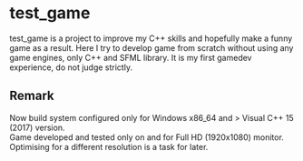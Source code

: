 # test_game
test_game is a project to improve my C++ skills and hopefully make a funny game as a result. Here I try to develop game from scratch without using any game engines, only C++ and SFML library.
It is my first gamedev experience, do not judge strictly.
## Remark
Now build system configured only for Windows x86_64 and > Visual C++ 15 (2017) version.<br />
Game developed and tested only on and for Full HD (1920x1080) monitor. Optimising for a different resolution is a task for later.